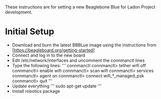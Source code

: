 These instructions are for setting a new Beaglebone Blue for Ladon Project development. 

# Initial Setup

* Download and burn the latest BBBLue image using the instructions from [https://beagleboard.org/getting-started]
* Connect and log in to the new board
* Edit /etc/network/interfaces and uncomment the connmanctl lines
* Type the following lines:
'''
connmanctl
connmanctl> tether wifi off
connmanctl> enable wifi
connmanctl> scan wifi
connmanctl> services
connmanctl> agent on
connmanctl> connect wifi_*_managed_psk
connmanctl> quit
'''
* Update everything 
'''
sudo apt-get update
'''
* Install robotics package
